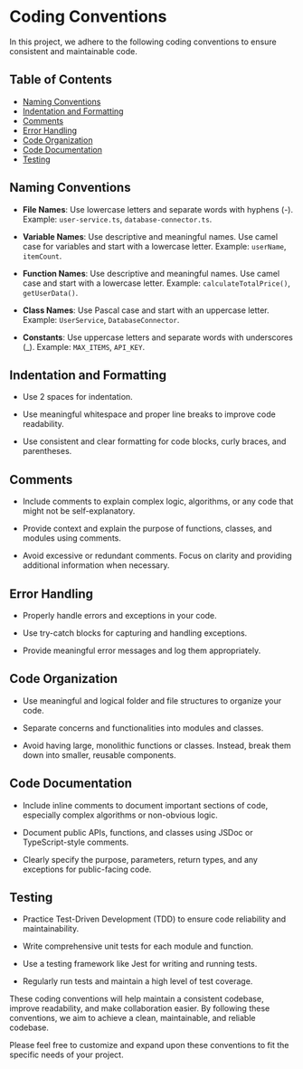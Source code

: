 # Coding Conventions

In this project, we adhere to the following coding conventions to ensure consistent and maintainable code.

## Table of Contents

- [Naming Conventions](#naming-conventions)
- [Indentation and Formatting](#indentation-and-formatting)
- [Comments](#comments)
- [Error Handling](#error-handling)
- [Code Organization](#code-organization)
- [Code Documentation](#code-documentation)
- [Testing](#testing)

## Naming Conventions

- **File Names**: Use lowercase letters and separate words with hyphens (-). Example: `user-service.ts`, `database-connector.ts`.

- **Variable Names**: Use descriptive and meaningful names. Use camel case for variables and start with a lowercase letter. Example: `userName`, `itemCount`.

- **Function Names**: Use descriptive and meaningful names. Use camel case and start with a lowercase letter. Example: `calculateTotalPrice()`, `getUserData()`.

- **Class Names**: Use Pascal case and start with an uppercase letter. Example: `UserService`, `DatabaseConnector`.

- **Constants**: Use uppercase letters and separate words with underscores (\_). Example: `MAX_ITEMS`, `API_KEY`.

## Indentation and Formatting

- Use 2 spaces for indentation.

- Use meaningful whitespace and proper line breaks to improve code readability.

- Use consistent and clear formatting for code blocks, curly braces, and parentheses.

## Comments

- Include comments to explain complex logic, algorithms, or any code that might not be self-explanatory.

- Provide context and explain the purpose of functions, classes, and modules using comments.

- Avoid excessive or redundant comments. Focus on clarity and providing additional information when necessary.

## Error Handling

- Properly handle errors and exceptions in your code.

- Use try-catch blocks for capturing and handling exceptions.

- Provide meaningful error messages and log them appropriately.

## Code Organization

- Use meaningful and logical folder and file structures to organize your code.

- Separate concerns and functionalities into modules and classes.

- Avoid having large, monolithic functions or classes. Instead, break them down into smaller, reusable components.

## Code Documentation

- Include inline comments to document important sections of code, especially complex algorithms or non-obvious logic.

- Document public APIs, functions, and classes using JSDoc or TypeScript-style comments.

- Clearly specify the purpose, parameters, return types, and any exceptions for public-facing code.

## Testing

- Practice Test-Driven Development (TDD) to ensure code reliability and maintainability.

- Write comprehensive unit tests for each module and function.

- Use a testing framework like Jest for writing and running tests.

- Regularly run tests and maintain a high level of test coverage.

These coding conventions will help maintain a consistent codebase, improve readability, and make collaboration easier. By following these conventions, we aim to achieve a clean, maintainable, and reliable codebase.

Please feel free to customize and expand upon these conventions to fit the specific needs of your project.
